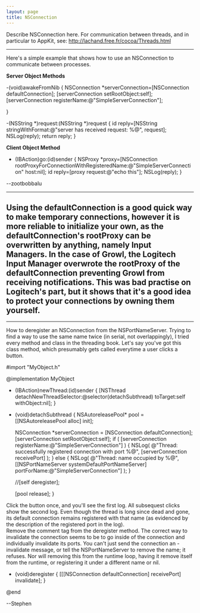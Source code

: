 ```yaml
---
layout: page
title: NSConnection
---
```


Describe NSConnection here.
For communication between threads, and in particular to AppKit, see: http://lachand.free.fr/cocoa/Threads.html 

----

Here's a simple example that shows how to use an NSConnection to communicate between processes.

**Server Object Methods**

    

-(void)awakeFromNib {
    NSConnection *serverConnection=[NSConnection defaultConnection];
    [serverConnection setRootObject:self];
    [serverConnection registerName:@"SimpleServerConnection"];

}

-(NSString *)request:(NSString *)request {
    id reply=[NSString stringWithFormat:@"server has received request: %@", request];
    NSLog(reply);
    return reply;
}



**Client Object Method**

    

- (IBAction)go:(id)sender
{
    NSProxy *proxy=[NSConnection rootProxyForConnectionWithRegisteredName:@"SimpleServerConnection" host:nil];
    id reply=[proxy request:@"echo this"];
    NSLog(reply);
}



--zootbobbalu

----
Using the defaultConnection is a good quick way to make temporary connections, however it is more reliable to initialize your own, as the defaultConnection's rootProxy can be overwritten by anything, namely Input Managers. In the case of Growl, the Logitech Input Manager overwrote the rootProxy of the defaultConnection preventing Growl from receiving notifications. This was bad practise on Logitech's part, but it shows that it's a good idea to protect your connections by owning them yourself.
----

----

How to deregister an NSConnection from the NSPortNameServer.  Trying to find a way to use the same name twice (in serial, not overlappingly), I tried every method and class in the threading book.  Let's say you've got this class method, which presumably gets called everytime a user clicks a button.

    

#import "MyObject.h"

@implementation MyObject

- (IBAction)newThread:(id)sender
{
	[NSThread detachNewThreadSelector:@selector(detachSubthread) toTarget:self withObject:nil];
}

- (void)detachSubthread
{
    NSAutoreleasePool*  pool = [[NSAutoreleasePool alloc] init];
    
    NSConnection *serverConnection = [NSConnection defaultConnection];
		[serverConnection setRootObject:self];
    if ( [serverConnection registerName:@"SimpleServerConnection"] ) {
        NSLog( @"Thread: successfully registered connection with port %@", 
			   [serverConnection receivePort] );
    } else {
        NSLog( @"Thread: name occupied by %@", 
			   [[NSPortNameServer systemDefaultPortNameServer] portForName:@"SimpleServerConnection"] );
    }

    //[self deregister];	

    [pool release];
}



Click the button once, and you'll see the first log.  All subsequest clicks show the second log.  Even though the thread is long since dead and gone, its default connection remains registered with that name (as evidenced by the description of the registered port in the log).  
Remove the comment tag from the deregister method.  The correct way to invalidate the connection seems to be to go inside of the connection and individually invalidate its ports.  You can't just send the connection an -invalidate message, or tell the NSPortNameServer to remove the name; it refuses.  Nor will removing this from the runtime loop, having it remove itself from the runtime, or registering it under a different name or nil.

    

- (void)deregister
{
	[[[NSConnection defaultConnection] receivePort] invalidate];
}

@end



--Stephen

